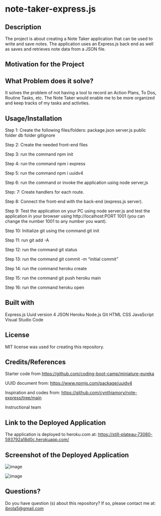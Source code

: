 # note-taker-express.js

## Description
The project is about creating a Note Taker application that can be used to write and save notes. The application uses an Express.js back end as well as saves and retrieves note data from a JSON file.

## Motivation for the Project

## What Problem does it solve?
It solves the problem of not having a tool to record an Action Plans, To Dos, Routine Tasks, etc. The Note Taker would enable me to be more organized and keep tracks of my tasks and activties.

## Usage/Installation

Step 1: Create the following files/folders: 
package.json
server.js
public folder
db folder
gitignore

Step 2: Create the needed front-end files

Step 3: run the command npm init

Step 4: run the command npm i express

Step 5: run the command npm i uuidv4

Step 6: run the command or invoke the application using node server,js

Step: 7: Create handlers for each route. 

Step 8: Connect the front-end with the back-end (express.js server).

Step 9: Test the application on your PC using node server.js and test the application in your browser using http://localhost:PORT 1001 (you can change the number 1001 to any number you want).

Step 10: Initialize git using the command git init

Step 11: run git add -A

Step 12: run the command git status

Step 13: run the command git commit -m “initial commit”

Step 14: run the command heroku create

Step 15: run the command git push heroku main

Step 16: run the command heroku open

## Built with

Express.js
Uuid version 4
JSON
Heroku
Node.js
Git
HTML
CSS
JavaScript
Visual Studio Code


## License
MIT license was used for creating this repository.

## Credits/References
Starter code from https://github.com/coding-boot-camp/miniature-eureka

UUID document from: https://www.npmjs.com/package/uuidv4

Inspiration and codes from: https://github.com/cynthiamory/note-express/tree/main

Instructional team

## Link to the Deployed Application

The application is deployed to heroku.com at: https://still-plateau-73080-593792a18d0c.herokuapp.com/

## Screenshot of the Deployed Application

![image](https://github.com/IbrahimAllison/note-taker-express.js/assets/116689797/68bf22a2-900c-486b-a5ba-a7644c4b28ce)

![image](https://github.com/IbrahimAllison/note-taker-express.js/assets/116689797/1c6dd159-9b6b-4a67-8c44-0f6b527632ba)

## Questions?

Do you have question (s) about this repository? If so, please contact me at: ibrola5@gmail.com

